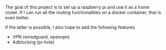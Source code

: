 The goal of this project is to set up a raspberry pi and use it as a home router. If I can run all the routing functionalities on a docker container, that is even better.

If the latter is possible, I also hope to add the following features
- VPN (wiredguard, openvpn)
- Adblocking (pi-hole)